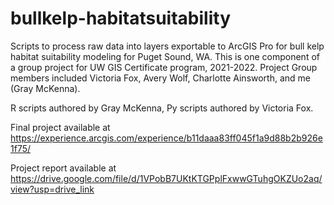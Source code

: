 # bullkelp-habitatsuitability
Scripts to process raw data into layers exportable to ArcGIS Pro for bull kelp habitat suitability modeling for Puget Sound, WA. This is one component of a group project for UW GIS Certificate program, 2021-2022. Project Group members included Victoria Fox, Avery Wolf, Charlotte Ainsworth, and me (Gray McKenna).

R scripts authored by Gray McKenna, Py scripts authored by Victoria Fox.

Final project available at https://experience.arcgis.com/experience/b11daaa83ff045f1a9d88b2b926e1f75/

Project report available at https://drive.google.com/file/d/1VPobB7UKtKTGPplFxwwGTuhgOKZUo2aq/view?usp=drive_link
